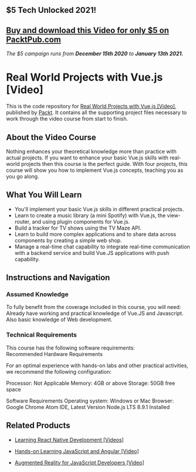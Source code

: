 ## $5 Tech Unlocked 2021!
[Buy and download this Video for only $5 on PacktPub.com](https://www.packtpub.com/product/real-world-projects-with-vue-js-video/9781789340754)
-----
*The $5 campaign         runs from __December 15th 2020__ to __January 13th 2021.__*

# Real World Projects with Vue.js [Video]
This is the code repository for [Real World Projects with Vue.js [Video]](https://www.packtpub.com/web-development/real-world-projects-vuejs-video?utm_source=github&utm_medium=repository&utm_campaign=9781789340754), published by [Packt](https://www.packtpub.com/?utm_source=github). It contains all the supporting project files necessary to work through the video course from start to finish.
## About the Video Course
Nothing enhances your theoretical knowledge more than practice with actual projects. If you want to enhance your basic Vue.js skills with real-world projects then this course is the perfect guide. With four projects, this course will show you how to implement Vue.js concepts, teaching you as you go along.

<H2>What You Will Learn</H2>
<DIV class=book-info-will-learn-text>
<UL>
<LI>You'll implement your basic Vue.js skills in different practical projects. 
<LI>Learn to create a music library (a mini Spotify) with Vue.js, the view-router, and using plugin components for Vue.js. 
<LI>Build a tracker for TV shows using the TV Maze API. 
<LI>Learn to build more complex applications and to share data across components by creating a simple web shop. 
<LI>Manage a real-time chat capability to integrate real-time communication with a backend service and build Vue.JS applications with push capability. </LI></UL></DIV>

## Instructions and Navigation
### Assumed Knowledge
To fully benefit from the coverage included in this course, you will need:<br/>
Already have working and practical knowledge of Vue.JS and 
Javascript. Also basic knowledge of Web development.
### Technical Requirements
This course has the following software requirements:<br/>
Recommended Hardware Requirements

For an optimal experience with hands-on labs and other practical activities, we recommend the following configuration:

Processor: Not Applicable
Memory: 4GB or above
Storage: 50GB free space

Software Requirements
Operating system: Windows or Mac
Browser: Google Chrome
Atom IDE, Latest Version
Node.js LTS 8.9.1 Installed

## Related Products
* [Learning React Native Development [Videos]](https://www.packtpub.com/application-development/learning-react-native-development-videos?utm_source=github&utm_medium=repository&utm_campaign=9781789138092)

* [Hands-on Learning JavaScript and Angular [Video]](https://www.packtpub.com/web-development/hands-learning-javascript-and-angular-video?utm_source=github&utm_medium=repository&utm_campaign=9781788477970)

* [Augmented Reality for JavaScript Developers [Video]](https://www.packtpub.com/web-development/augmented-reality-javascript-developers-video?utm_source=github&utm_medium=repository&utm_campaign=9781788471640)


